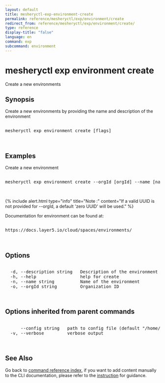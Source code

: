 ```yaml
---
layout: default
title: mesheryctl-exp-environment-create
permalink: reference/mesheryctl/exp/environment/create
redirect_from: reference/mesheryctl/exp/environment/create/
type: reference
display-title: "false"
language: en
command: exp
subcommand: environment
---
```


# mesheryctl exp environment create

Create a new environments

## Synopsis

Create a new environments by providing the name and description of the environment
<pre class='codeblock-pre'>
<div class='codeblock'>
mesheryctl exp environment create [flags]

</div>
</pre> 

## Examples

Create a new environment
<pre class='codeblock-pre'>
<div class='codeblock'>
mesheryctl exp environment create --orgId [orgId] --name [name] --description [description] 

</div>
</pre> 

{% include alert.html type="info" title="Note :" content="If a valid UUID is not provided for --orgId, a default 'zero UUID' will be used." %}

Documentation for environment can be found at:
<pre class='codeblock-pre'>
<div class='codeblock'>
https://docs.layer5.io/cloud/spaces/environments/

</div>
</pre> 

## Options

<pre class='codeblock-pre'>
<div class='codeblock'>
  -d, --description string   Description of the environment
  -h, --help                 help for create
  -n, --name string          Name of the environment
  -o, --orgId string         Organization ID

</div>
</pre>

## Options inherited from parent commands

<pre class='codeblock-pre'>
<div class='codeblock'>
      --config string   path to config file (default "/home/runner/.meshery/config.yaml")
  -v, --verbose         verbose output

</div>
</pre>

## See Also

Go back to [command reference index](/reference/mesheryctl/), if you want to add content manually to the CLI documentation, please refer to the [instruction](/project/contributing/contributing-cli#preserving-manually-added-documentation) for guidance.
